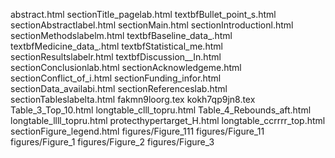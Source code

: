 abstract.html
sectionTitle_pagelab.html
textbfBullet_point_s.html
sectionAbstractlabel.html
sectionMain.html
sectionIntroductionl.html
sectionMethodslabelm.html
textbfBaseline_data_.html
textbfMedicine_data_.html
textbfStatistical_me.html
sectionResultslabelr.html
textbfDiscussion__In.html
sectionConclusionlab.html
sectionAcknowledgeme.html
sectionConflict_of_i.html
sectionFunding_infor.html
sectionData_availabi.html
sectionReferenceslab.html
sectionTableslabelta.html
fakmn9loorg.tex
kokh7qp9jn8.tex
Table_3_Top_10.html
longtable_clll_topru.html
Table_4_Rebounds_aft.html
longtable_llll_topru.html
protecthypertarget_H.html
longtable_ccrrrr_top.html
sectionFigure_legend.html
figures/Figure_111
figures/Figure_11
figures/Figure_1
figures/Figure_2
figures/Figure_3